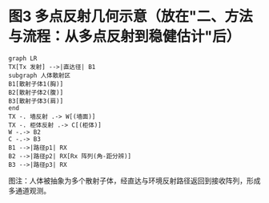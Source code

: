 # 图3 多点反射几何示意（放在"二、方法与流程：从多点反射到稳健估计"后）

```mermaid
graph LR
TX[Tx 发射] -->|直达径| B1
subgraph 人体散射区
B1[散射子体1(胸)]
B2[散射子体2(腹)]
B3[散射子体3(肩)]
end
TX -. 墙反射 .-> W[(墙面)]
TX -. 柜体反射 .-> C[(柜体)]
W -.-> B2
C -.-> B3
B1 -->|路径p1| RX
B2 -->|路径p2| RX[Rx 阵列(角-距分辨)]
B3 -->|路径p3| RX
```

图注：人体被抽象为多个散射子体，经直达与环境反射路径返回到接收阵列，形成多通道观测。